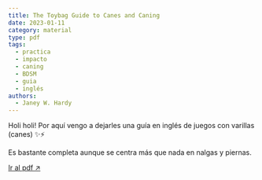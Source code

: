 ```yaml
---
title: The Toybag Guide to Canes and Caning
date: 2023-01-11
category: material
type: pdf
tags:
  - practica
  - impacto
  - caning
  - BDSM
  - guia
  - inglés
authors:
  - Janey W. Hardy
---
```


<script>
    import guia from '$lib/posts/media/negocacion-para-bottoms/1.pdf'
    </script>

Holi holi! Por aquí vengo a dejarles una guía en inglés de juegos con varillas (canes) ✨⚡️

Es bastante completa aunque se centra más que nada en nalgas y piernas.

<object data={guia} type="application/pdf" width="800px" height="1000px">
<a href={guia}>Ir al pdf ↗️</a>
</object>
